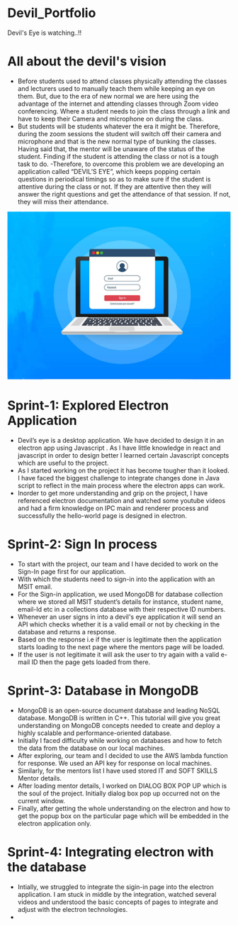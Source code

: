# Devil_Portfolio
Devil's Eye is watching..!!

# All about the devil's vision
- Before students used to attend classes physically attending the classes and lecturers used to manually teach them while keeping an eye on them. But, due to the era of new normal we are here using the advantage of the internet and attending classes through Zoom video conferencing. Where a student needs to join the class through a link and have to keep their Camera and microphone on during the class. 
- But students will be students whatever the era it might be. Therefore, during the zoom sessions the student will switch off their camera and microphone and that is the new normal type of bunking the classes. Having said that, the mentor will be unaware of the status of the student. Finding if the student is attending the class or not is a tough task to do.
-Therefore, to overcome this problem we are developing an application called “DEVIL’S EYE”, which keeps popping certain questions in periodical timings so as to make sure if the student is attentive during the class or not. If they are attentive then they will answer the right questions and get the attendance of that session. If not, they will miss their attendance. 

![](images/sprint2.jpg)

# Sprint-1: Explored Electron Application
- Devil’s eye is a desktop application. We have decided to design it in an electron app using Javascript . As I have little knowledge in react and javascript in order to design better I learned certain Javascript concepts which are useful to the project. 
- As I started working on the project it has become tougher than it looked. I have faced the biggest challenge to integrate changes done in Java script to reflect in the main process where the electron apps can work.
- Inorder to get more understanding and grip on the project,  I have referenced electron documentation and watched some youtube videos and had a firm knowledge on IPC main and renderer process and successfully the hello-world page is designed in electron.

# Sprint-2: Sign In process
- To start with the project, our team and I have decided to work on the Sign-In page first for our application.
- With which the students need to sign-in into the application with an MSIT email. 
- For the Sign-in application, we used MongoDB for database collection where we stored all MSIT student’s details for instance, student name, email-Id etc in a collections database with their respective ID numbers. 
- Whenever an user signs in into a devil's eye application it will send an API which checks whether it is a valid email or not by checking in the database and returns a response.
- Based on the response i.e if the user is legitimate then the application starts  loading to the next page where the mentors page will be loaded. 
- If the user is not legitimate it will ask the user to try again with a valid e-mail ID then the page gets loaded from there.

# Sprint-3: Database in MongoDB
- MongoDB is an open-source document database and leading NoSQL database. MongoDB is written in C++. This tutorial will give you great understanding on MongoDB concepts needed to create and deploy a highly scalable and performance-oriented database.
- Initially I faced difficulty while working on databases and how to fetch the data from the database on our local machines. 
- After exploring, our team and I decided to use the AWS lambda function for response. We used an API key for response on local machines. 
- Similarly, for the mentors list I have used stored IT and SOFT SKILLS Mentor details.
- After loading mentor details, I worked on DIALOG BOX POP UP which is the soul of the project. Initially dialog box pop up occurred not on the current window.
- Finally, after getting the whole understanding on the electron and how to get the popup box on the particular page which will be embedded in the electron application only. 

# Sprint-4: Integrating electron with the database
- Intially, we struggled to integrate the sigin-in page into the electron application. I am stuck in middle by the integration, watched several videos and understood the basic concepts of pages to integrate and adjust with the electron technologies.
-  
